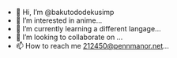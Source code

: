 - 👋 Hi, I’m @bakutododekusimp
- 👀 I’m interested in anime...
- 🌱 I’m currently learning a different langage...
- 💞️ I’m looking to collaborate on ...
- 📫 How to reach me 212450@pennmanor.net...

<!---
bakutododekusimp/bakutododekusimp is a ✨ special ✨ repository because its `README.md` (this file) appears on your GitHub profile.
You can click the Preview link to take a look at your changes.
--->
